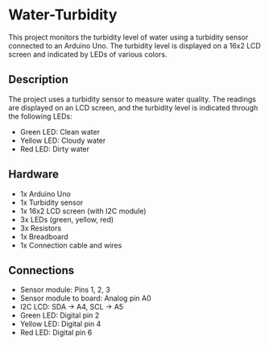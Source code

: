 # Water-Turbidity

This project monitors the turbidity level of water using a turbidity sensor connected to an Arduino Uno. The turbidity level is displayed on a 16x2 LCD screen and indicated by LEDs of various colors.

## Description

The project uses a turbidity sensor to measure water quality. The readings are displayed on an LCD screen, and the turbidity level is indicated through the following LEDs:
- Green LED: Clean water
- Yellow LED: Cloudy water
- Red LED: Dirty water

## Hardware

- 1x Arduino Uno
- 1x Turbidity sensor
- 1x 16x2 LCD screen (with I2C module)
- 3x LEDs (green, yellow, red)
- 3x Resistors
- 1x Breadboard
- 1x Connection cable and wires

## Connections

- Sensor module: Pins 1, 2, 3
- Sensor module to board: Analog pin A0
- I2C LCD: SDA -> A4, SCL -> A5
- Green LED: Digital pin 2
- Yellow LED: Digital pin 4
- Red LED: Digital pin 6
